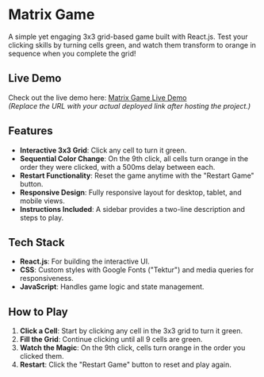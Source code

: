 # Matrix Game

A simple yet engaging 3x3 grid-based game built with React.js. Test your clicking skills by turning cells green, and watch them transform to orange in sequence when you complete the grid!

## Live Demo

Check out the live demo here: [Matrix Game Live Demo](https://3x3-matrix-gamevimal.vercel.app/)  
*(Replace the URL with your actual deployed link after hosting the project.)*

## Features

- **Interactive 3x3 Grid**: Click any cell to turn it green.
- **Sequential Color Change**: On the 9th click, all cells turn orange in the order they were clicked, with a 500ms delay between each.
- **Restart Functionality**: Reset the game anytime with the "Restart Game" button.
- **Responsive Design**: Fully responsive layout for desktop, tablet, and mobile views.
- **Instructions Included**: A sidebar provides a two-line description and steps to play.

## Tech Stack

- **React.js**: For building the interactive UI.
- **CSS**: Custom styles with Google Fonts ("Tektur") and media queries for responsiveness.
- **JavaScript**: Handles game logic and state management.

## How to Play

1. **Click a Cell**: Start by clicking any cell in the 3x3 grid to turn it green.
2. **Fill the Grid**: Continue clicking until all 9 cells are green.
3. **Watch the Magic**: On the 9th click, cells turn orange in the order you clicked them.
4. **Restart**: Click the "Restart Game" button to reset and play again.


